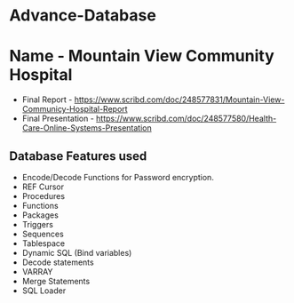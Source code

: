 Advance-Database
================
# Name - Mountain View Community Hospital 
* Final Report - https://www.scribd.com/doc/248577831/Mountain-View-Communicy-Hospital-Report
* Final Presentation - https://www.scribd.com/doc/248577580/Health-Care-Online-Systems-Presentation

## Database Features used
* Encode/Decode Functions for Password encryption.
* REF Cursor
* Procedures
* Functions
* Packages
* Triggers
* Sequences
* Tablespace
* Dynamic SQL (Bind variables)
* Decode statements
* VARRAY
* Merge Statements
* SQL Loader


